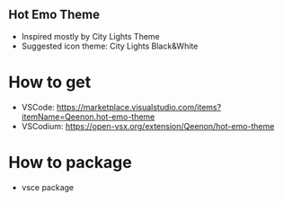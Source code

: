 ## Hot Emo Theme

 - Inspired mostly by City Lights Theme
 - Suggested icon theme: City Lights Black&White

# How to get

 - VSCode: https://marketplace.visualstudio.com/items?itemName=Qeenon.hot-emo-theme
 - VSCodium: https://open-vsx.org/extension/Qeenon/hot-emo-theme

# How to package

 - vsce package
